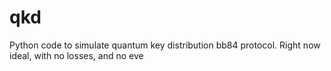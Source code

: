 # qkd
Python code to simulate quantum key distribution bb84 protocol. Right now ideal, with no losses, and no eve
